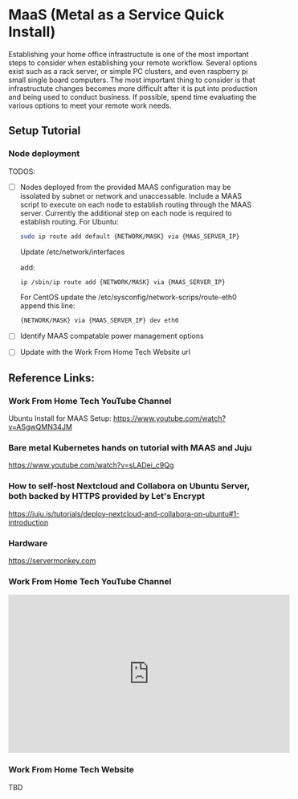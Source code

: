 # MaaS (Metal as a Service Quick Install)

Establishing your home office infrastructute is one of the most important steps to consider when establishing your remote workflow. Several options exist such as a rack server, or simple PC clusters, and even raspberry pi small single board computers. The most important thing to consider is that infrastructute changes becomes more difficult after it is put into production and being used to conduct business. If possible, spend time evaluating the various options to meet your remote work needs.

## Setup Tutorial

<p align="center"
<iframe width="560" height="315" src="https://www.youtube.com/embed/m3d1rz0Nepk" title="YouTube video player" frameborder="0" allow="accelerometer; autoplay; clipboard-write; encrypted-media; gyroscope; picture-in-picture" allowfullscreen></iframe>
</p>

### Node deployment

TODOS:
- [ ] Nodes deployed from the provided MAAS configuration may be issolated by subnet or network and unaccessable. Include a MAAS script to execute on each node to establish routing through the MAAS server. Currently the additional step on each node is required to establish routing.
    For Ubuntu:
    ````bash
    sudo ip route add default {NETWORK/MASK} via {MAAS_SERVER_IP}
    ````

    Update /etc/network/interfaces

    add:
    ````bash
    ip /sbin/ip route add {NETWORK/MASK} via {MAAS_SERVER_IP}
    ````
    For CentOS update the /etc/sysconfig/network-scrips/route-eth0
    append this line:
    ````bash
    {NETWORK/MASK} via {MAAS_SERVER_IP} dev eth0
    ````
- [ ] Identify MAAS compatable power management options
- [ ] Update with the Work From Home Tech Website url



## Reference Links:

### Work From Home Tech YouTube Channel

Ubuntu Install for MAAS Setup: https://www.youtube.com/watch?v=ASgwQMN34JM

### Bare metal Kubernetes hands on tutorial with MAAS and Juju

https://www.youtube.com/watch?v=sLADei_c9Qg

### How to self-host Nextcloud and Collabora on Ubuntu Server, both backed by HTTPS provided by Let's Encrypt

https://juju.is/tutorials/deploy-nextcloud-and-collabora-on-ubuntu#1-introduction

### Hardware

https://servermonkey.com

### Work From Home Tech YouTube Channel

<iframe width="560" height="315" src="https://www.youtube.com/embed/7zls5w3Ar1U" title="YouTube video player" frameborder="0" allow="accelerometer; autoplay; clipboard-write; encrypted-media; gyroscope; picture-in-picture" allowfullscreen></iframe>

### Work From Home Tech Website

TBD